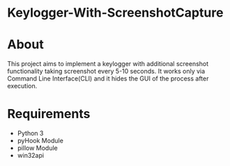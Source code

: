 # Keylogger-With-ScreenshotCapture
# About
This project aims to implement a keylogger with additional screenshot functionality taking screenshot every 5-10 seconds. It works only via Command Line Interface(CLI) and it hides the GUI of the process after execution.
# Requirements
* Python 3
* pyHook Module
* pillow Module
* win32api

